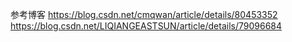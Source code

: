 参考博客
https://blog.csdn.net/cmqwan/article/details/80453352
https://blog.csdn.net/LIQIANGEASTSUN/article/details/79096684